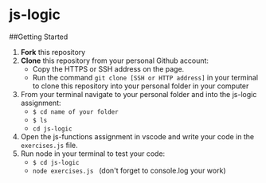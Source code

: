# js-logic

##Getting Started
1. **Fork** this repository
2. **Clone** this repository from your personal Github account:
    - Copy the HTTPS or SSH address on the page.
    - Run the command `git clone [SSH or HTTP address]` in your terminal to clone this repository into your personal folder in  your computer 
3. From your terminal navigate to your personal folder and into the js-logic assignment:
    - `$ cd name of your folder`
    - `$ ls` 
    - `cd js-logic`
4. Open the js-functions assignment in vscode and write your code in the `exercises.js` file.
5. Run node in your terminal to test your code:
   - `$ cd js-logic`
   - `node exercises.js ` (don't forget to console.log your work)
